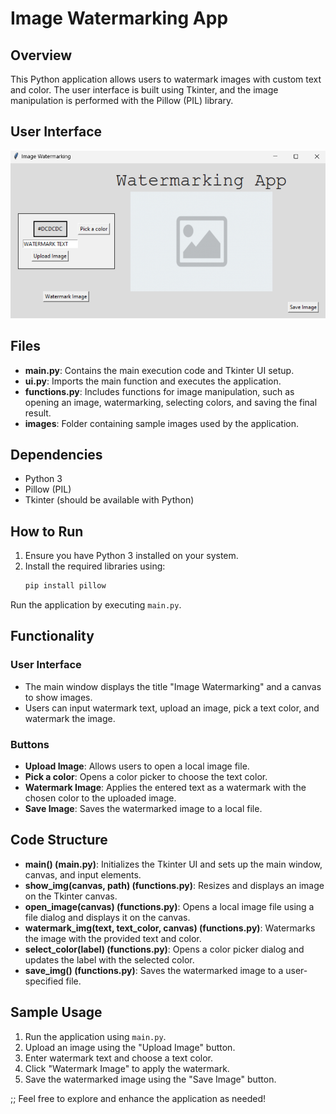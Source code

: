 # Image Watermarking App

## Overview
This Python application allows users to watermark images with custom text and color. The user interface is built using Tkinter, and the image manipulation is performed with the Pillow (PIL) library.

## User Interface
![Application Interface](images/interface_screenshot.png)

## Files
- **main.py**: Contains the main execution code and Tkinter UI setup.
- **ui.py**: Imports the main function and executes the application.
- **functions.py**: Includes functions for image manipulation, such as opening an image, watermarking, selecting colors, and saving the final result.
- **images**: Folder containing sample images used by the application.

## Dependencies
- Python 3
- Pillow (PIL)
- Tkinter (should be available with Python)

## How to Run
1. Ensure you have Python 3 installed on your system.
2. Install the required libraries using:
   ```bash
   pip install pillow

Run the application by executing `main.py`.

## Functionality

### User Interface
- The main window displays the title "Image Watermarking" and a canvas to show images.
- Users can input watermark text, upload an image, pick a text color, and watermark the image.

### Buttons
- **Upload Image**: Allows users to open a local image file.
- **Pick a color**: Opens a color picker to choose the text color.
- **Watermark Image**: Applies the entered text as a watermark with the chosen color to the uploaded image.
- **Save Image**: Saves the watermarked image to a local file.

## Code Structure
- **main() (main.py)**: Initializes the Tkinter UI and sets up the main window, canvas, and input elements.
- **show_img(canvas, path) (functions.py)**: Resizes and displays an image on the Tkinter canvas.
- **open_image(canvas) (functions.py)**: Opens a local image file using a file dialog and displays it on the canvas.
- **watermark_img(text, text_color, canvas) (functions.py)**: Watermarks the image with the provided text and color.
- **select_color(label) (functions.py)**: Opens a color picker dialog and updates the label with the selected color.
- **save_img() (functions.py)**: Saves the watermarked image to a user-specified file.

## Sample Usage
1. Run the application using `main.py`.
2. Upload an image using the "Upload Image" button.
3. Enter watermark text and choose a text color.
4. Click "Watermark Image" to apply the watermark.
5. Save the watermarked image using the "Save Image" button.

;; Feel free to explore and enhance the application as needed!